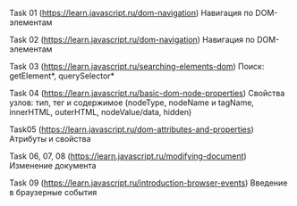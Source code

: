 Task 01 (https://learn.javascript.ru/dom-navigation)
Навигация по DOM-элементам

Task 02 (https://learn.javascript.ru/dom-navigation)
Навигация по DOM-элементам

Task 03 (https://learn.javascript.ru/searching-elements-dom)
Поиск: getElement*, querySelector*

Task 04 (https://learn.javascript.ru/basic-dom-node-properties)
Свойства узлов: тип, тег и содержимое (nodeType, nodeName и tagName, innerHTML, outerHTML, nodeValue/data, hidden)

Task05 (https://learn.javascript.ru/dom-attributes-and-properties)
Атрибуты и свойства

Task 06, 07, 08 (https://learn.javascript.ru/modifying-document)
Изменение документа

Task 09 (https://learn.javascript.ru/introduction-browser-events)
Введение в браузерные события
